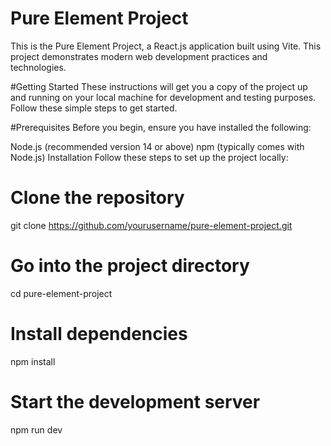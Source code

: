 # Pure Element Project

This is the Pure Element Project, a React.js application built using Vite. This project demonstrates modern web development practices and technologies.

#Getting Started
These instructions will get you a copy of the project up and running on your local machine for development and testing purposes. Follow these simple steps to get started.

#Prerequisites
Before you begin, ensure you have installed the following:

Node.js (recommended version 14 or above)
npm (typically comes with Node.js)
Installation
Follow these steps to set up the project locally:

# Clone the repository
git clone https://github.com/yourusername/pure-element-project.git

# Go into the project directory
cd pure-element-project

# Install dependencies
npm install

# Start the development server
npm run dev


